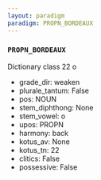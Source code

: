 ```yaml
---
layout: paradigm
paradigm: PROPN_BORDEAUX
---
```

### ` PROPN_BORDEAUX `

Dictionary class 22 o
* grade_dir: weaken
* plurale_tantum: False
* pos: NOUN
* stem_diphthong: None
* stem_vowel: o
* upos: PROPN
* harmony: back
* kotus_av: None
* kotus_tn: 22
* clitics: False
* possessive: False
